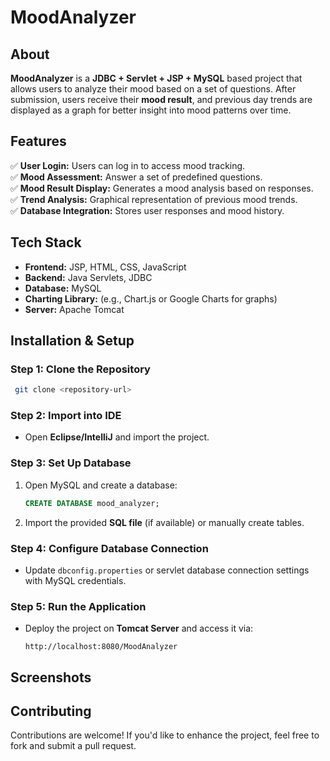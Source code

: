 # **MoodAnalyzer**

## **About**  
**MoodAnalyzer** is a **JDBC + Servlet + JSP + MySQL** based project that allows users to analyze their mood based on a set of questions. After submission, users receive their **mood result**, and previous day trends are displayed as a graph for better insight into mood patterns over time.

## **Features**  
✅ **User Login:** Users can log in to access mood tracking.  
✅ **Mood Assessment:** Answer a set of predefined questions.  
✅ **Mood Result Display:** Generates a mood analysis based on responses.  
✅ **Trend Analysis:** Graphical representation of previous mood trends.  
✅ **Database Integration:** Stores user responses and mood history.  

## **Tech Stack**  
- **Frontend:** JSP, HTML, CSS, JavaScript  
- **Backend:** Java Servlets, JDBC  
- **Database:** MySQL  
- **Charting Library:** (e.g., Chart.js or Google Charts for graphs)  
- **Server:** Apache Tomcat  

## **Installation & Setup**  
### **Step 1: Clone the Repository**  
```bash
 git clone <repository-url>
```

### **Step 2: Import into IDE**  
- Open **Eclipse/IntelliJ** and import the project.

### **Step 3: Set Up Database**  
1. Open MySQL and create a database:
   ```sql
   CREATE DATABASE mood_analyzer;
   ```
2. Import the provided **SQL file** (if available) or manually create tables.

### **Step 4: Configure Database Connection**  
- Update `dbconfig.properties` or servlet database connection settings with MySQL credentials.

### **Step 5: Run the Application**  
- Deploy the project on **Tomcat Server** and access it via:
  ```
  http://localhost:8080/MoodAnalyzer
  ```

## **Screenshots**  


## **Contributing**  
Contributions are welcome! If you'd like to enhance the project, feel free to fork and submit a pull request.  



